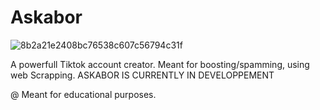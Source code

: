 # Askabor
![8b2a21e2408bc76538c607c56794c31f](https://user-images.githubusercontent.com/48517965/156569651-b85a92ee-ba1c-4d99-bf04-b2bdf39f8197.gif)

A powerfull Tiktok account creator. Meant for boosting/spamming, using web Scrapping.
ASKABOR IS CURRENTLY IN DEVELOPPEMENT


@ Meant for educational purposes.
